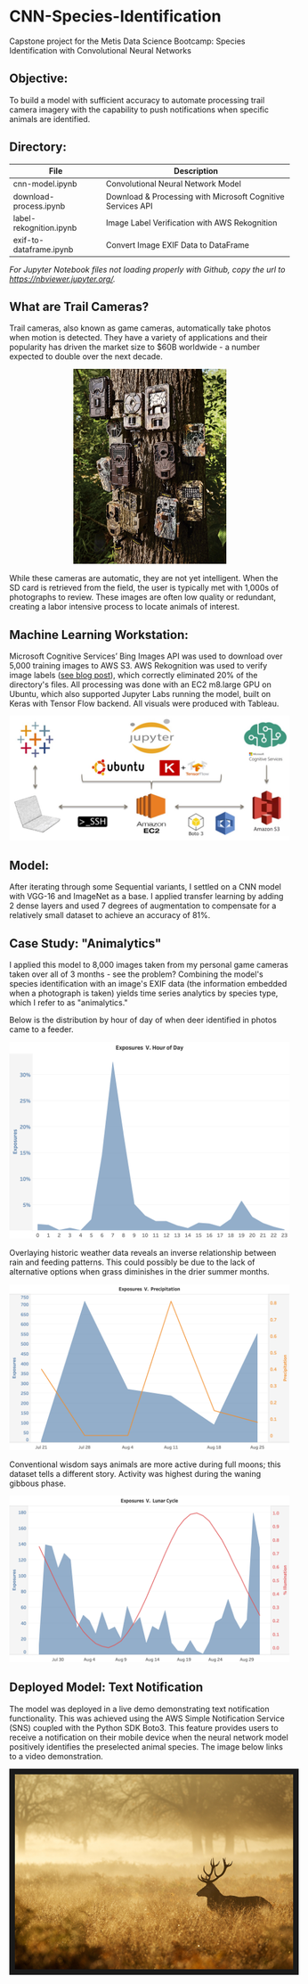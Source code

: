 # CNN-Species-Identification
Capstone project for the Metis Data Science Bootcamp: Species Identification with Convolutional Neural Networks

## Objective:

To build a model with sufficient accuracy to automate processing trail camera imagery with the capability to push notifications when specific animals are identified.

## Directory:

| File                    | Description                                                  |
|-------------------------|--------------------------------------------------------------|
| cnn-model.ipynb   | Convolutional Neural Network Model                           |
| download-process.ipynb  | Download & Processing with Microsoft Cognitive Services API  |
| label-rekognition.ipynb | Image Label Verification with AWS Rekognition                |
| exif-to-dataframe.ipynb | Convert Image EXIF Data to DataFrame                         |

*For Jupyter Notebook files not loading properly with Github, copy the url to https://nbviewer.jupyter.org/.*

## What are Trail Cameras?

Trail cameras, also known as game cameras, automatically take photos when motion is detected. They have a variety of applications and 
their popularity has driven the market size to $60B worldwide - a number expected to double over the next decade. 

<p align = center>
<img src="https://github.com/rwmyers46/CNN-species-identification/blob/master/images/game_cams.jpeg" width="275" height="350">
</p>
<p>
While these cameras are automatic, they are not yet intelligent. When the SD card is retrieved from the field, the user is typically met with 1,000s of photographs to review. These images are often low quality or redundant, creating a labor intensive process to locate animals of interest.
</p>

## Machine Learning Workstation:

Microsoft Cognitive Services’ Bing Images API was used to download over 5,000 training images to AWS S3. AWS Rekognition was used to verify image labels ([see blog post](https://rwmyers46.github.io/verify-labels-rekognition/)), which correctly eliminated 20% of the directory's files. All processing was done with an EC2 m8.large GPU on Ubuntu, which also supported Jupyter Labs running the model, built on Keras with Tensor Flow backend. All visuals were produced with Tableau.

![alt text](https://github.com/rwmyers46/CNN-species-identification/blob/master/images/dl-workstation.jpg)

## Model:

After iterating through some Sequential variants, I settled on a CNN model with VGG-16 and ImageNet as a base. I applied transfer learning by adding 2 dense layers and used 7 degrees of augmentation to compensate for a relatively small dataset to achieve an accuracy of 81%.

## Case Study: "Animalytics"

I applied this model to 8,000 images taken from my personal game cameras taken over all of 3 months - see the problem? Combining the model's species identification with an image's EXIF data (the information embedded when a photograph is taken) yields time series analytics by species type, which I refer to as "animalytics."

Below is the distribution by hour of day of when deer identified in photos came to a feeder.

![alt text](https://github.com/rwmyers46/CNN-species-identification/blob/master/images/exp-hour.png)

Overlaying historic weather data reveals an inverse relationship between rain and feeding patterns. This could possibly be due to the lack of alternative options when grass diminishes in the drier summer months.

![alt text](https://github.com/rwmyers46/CNN-species-identification/blob/master/images/rain-exp2.png)

Conventional wisdom says animals are more active during full moons; this dataset tells a different story. Activity was highest during the waning gibbous phase.

![alt text](https://github.com/rwmyers46/CNN-species-identification/blob/master/images/lunar2.png)

## Deployed Model: Text Notification

The model was deployed in a live demo demonstrating text notification functionality. This was achieved using the AWS Simple Notification Service (SNS) coupled with the Python SDK Boto3. This feature provides users to receive a notification on their mobile device when the neural network model positively identifies the preselected animal species. The image below links to a video demonstration.

<p align = center>
<a href="https://github.com/rwmyers46/CNN-Species-Identification/blob/master/images/p5-vid-2.mov" target="_blank"><img src="https://github.com/rwmyers46/CNN-Species-Identification/blob/master/images/deer_majestic.jpg" 
alt="Texting functionality video" width="500" height="350" border="10" /></a>
<p>

